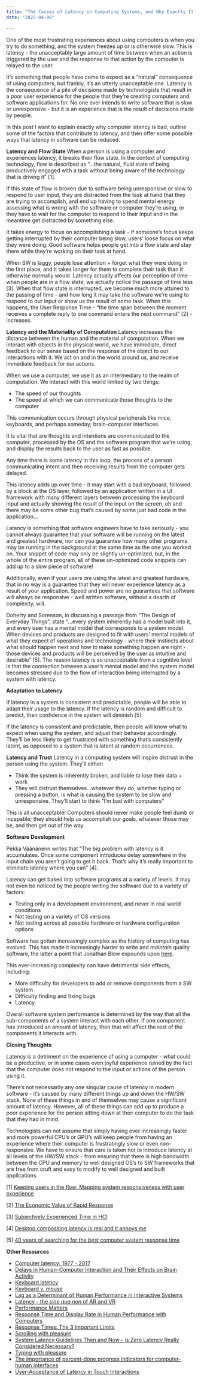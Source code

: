 ```yaml
---
title: "The Causes of Latency in Computing Systems, and Why Exactly It Frustrates Us"
date: "2022-04-06"

---
```




One of the most frustrating experiences about using computers is when you try to do something, and the system freezes up or is otherwise slow. This is latency - the unacceptably large amount of time between when an action is triggered by the user and the response to that action by the computer is relayed to the user. 

It’s something that people have come to expect as a “natural” consequence of using computers, but frankly, it’s an utterly unacceptable one. Latency is the consequence of a pile of decisions made by technologists that result in a poor user experience for the people that they’re creating computers and software applications for. No one ever intends to write software that is slow or unresponsive - but it is an experience that is the result of decisions made by people. 

In this post I want to explain exactly why computer latency is bad, outline some of the factors that contribute to latency, and then offer some possible ways that latency in software can be reduced. 



**Latency and Flow State**
When a person is using a computer and experiences latency, it breaks their flow state. In the context of computing technology, flow is described as “…the natural, fluid state of being productively engaged with a task without being aware of the technology that is driving it” [1]. 

If this state of flow is broken due to software being unresponsive or slow to respond to user input, they are distracted from the task at hand that they are trying to accomplish, and end up having to spend mental energy assessing what is wrong with the software or computer they’re using, or they have to wait for the computer to respond to their input and in the meantime get distracted by something else. 

It takes energy to focus on accomplishing a task - if someone’s focus keeps getting interrupted by their computer being slow, users’ loose focus on what they were doing. Good software helps people get into a flow state and stay there while they’re working on their task at hand. 

When SW is laggy, people lose attention + forget what they were doing in the first place, and it takes longer for them to complete their task than it otherwise normally would. Latency actually affects our perception of time - when people are in a flow state, we actually notice the passage of time less [3]. When that flow state is interrupted, we become much more attuned to the passing of time - and how long it may take the software we’re using to respond to our input or show us the result of some task. When this happens, the User Response Time - “the time span between the moment receives a complete reply to one command enters the next command” [2] - increases. 




**Latency and the Materiality of Computation**
Latency increases the distance between the human and the material of computation. When we interact with objects in the physical world, we have immediate, direct feedback to our sense based on the response of the object to our interactions with it. We act on and in the world around us, and receive immediate feedback for our actions. 

When we use a computer, we use it as an intermediary to the realm of computation. We interact with this world limited by two things: 

* The speed of our thoughts
*  The speed at which we can communicate those thoughts to the computer

This communication occurs through physical peripherals like mice, keyboards, and perhaps someday; brain-computer interfaces. 

It is vital that are thoughts and intentions are communicated to the computer, processed by the OS and the software program that we’re using, and display the results back to the user as fast as possible. 

Any time there is some latency in this loop, the process of a person communicating intent and then receiving results from the computer gets delayed.

This latency adds up over time - it may start with a bad keyboard, followed by a block at the OS layer, followed by an application written in a UI framework with many different layers between processing the keyboard input and actually showing the result of the input on the screen, oh and there may be some other bug that’s caused by some just bad code in the application…

Latency is something that software engineers have to take seriously - you cannot always guarantee that your software will be running on the latest and greatest hardware, nor can you guarantee how many other programs may be running in the background at the same time as the one you worked on. Your snippet of code may only be slightly un-optimized, but, in the whole of the entire program, all of these un-optimized code snippets can add up to a slow piece of software!

Additionally, even if your users *are* using the latest and greatest hardware, that in no way is a guarantee that they will never experience latency as a result of your application. Speed and power are no guarantees that software will always be responsive - well written software, without a dearth of complexity, will. 

Doherty and Sorenson, in discussing a passage from “The Design of Everyday Things”, state “…every system inherently has a model built into it, and every user has a mental model that corresponds to a system model. When devices and products are designed to fit with users’ mental models of what they expect of operations and technology - where their instincts about what should happen next and how to make something happen are right - those devices and products will be perceived by the user as intuitive and desirable” [5]. The reason latency is so unacceptable from a cognitive level is that the connection between a user’s mental model and the system model becomes stressed due to the flow of interaction being interrupted by a system with latency. 




**Adaptation to Latency**

If latency in a system is consistent and predictable, people will be able to adapt their usage to the latency. If the latency is random and difficult to predict, their confidence in the system will diminish [5].

If the latency is consistent and predictable, then people will know what to expect when using the system, and adjust their behavior accordingly. They’ll be less likely to get frustrated with something that’s consistently latent, as opposed to a system that is latent at random occurrences. 




**Latency and Trust**
Latency in a computing system will inspire distrust in the person using the system. They’ll either:

* Think the system is inherently broken, and liable to lose their data + work 
* They will distrust themselves…whatever they do, whether typing or pressing a button, is what is causing the system to be slow and unresponsive. They’ll start to think “I’m bad with computers”

This is all unacceptable! Computers should never make people feel dumb or incapable; they should help us accomplish our goals, whatever those may be, and then get out of the way. 




**Software Development**

Pekka Väänänenn writes that “The big problem with latency is it accumulates. Once some component introduces delay somewhere in the input chain you aren’t going to get it back. That’s why it’s really important to eliminate latency where you can” [4].

Latency can get baked into software programs at a variety of levels. It may not even be noticed by the people writing the software due to a variety of factors:

* Testing only in a development environment, and never 
in real world conditions
* Not testing on a variety of OS versions
* Not testing across all possible hardware or hardware configuration options

Software has gotten increasingly complex as the history of computing has evolved. This has made it increasingly harder to write and *maintain* quality software, the latter a point that Jonathan Blow expounds upon [here](https://www.youtube.com/watch?v=ZSRHeXYDLko).

This ever-increasing complexity can have detrimental side effects, including: 

* More difficulty for developers to add or remove components from a SW system
* Difficulty finding and fixing bugs
* Latency 

Overall software system performance is determined by the way that all the sub-components of a system interact with each other. If one component has introduced an amount of latency, then that will affect the rest of the components it interacts with.



**Closing Thoughts**

Latency is a detriment on the experience of using a computer - what could be a productive, or in some cases even joyful experience ruined by the fact that the computer does not respond to the input or actions of the person using it. 

There’s not necessarily any one singular cause of latency in modern software - it’s caused by many different things up and down the HW/SW stack. None of these things in and of themselves may cause a significant amount of latency. However, all of these things can add up to produce a poor experience for the person sitting down at their computer to do the task that they had in mind. 

Technologists can not assume that simply having ever increasingly faster and more powerful CPU’s or GPU’s will keep people from having an experience where their computer is frustratingly slow or even non-responsive. We have to ensure that care is taken not to introduce latency at all levels of the HW/SW stack - from ensuring that there is high bandwidth between the CPU and memory to well designed OS’s to SW frameworks that are free from cruft and easy to modify to well designed and built applications. 




[1] [Keeping users in the flow: Mapping system responsiveness with user experience](https://nickarner.com/cited_papers/keeping-users-in-the-flow-mapping-system-responsiveness-with-user-experience.pdf) 

[2] [The Economic Value of Rapid Response](https://jlelliotton.blogspot.com/p/the-economic-value-of-rapid-response.html)

[3] [Subjectively Experienced Time in HCI](https://nickarner.com/cited_papers/Subjectively_Experienced_Time_in_HCI.pdf)

[4] [Desktop compositing latency is real and it annoys me](http://www.lofibucket.com/articles/dwm_latency.html)

[5] [40 years of searching for the *best* computer system response time](https://nickarner.com/cited_papers/Experience_of_time_in_HCI.pdf)



**Other Resources**

* [Computer latency: 1977 - 2017](https://danluu.com/input-lag/)
* [Delays in Human-Computer Interaction and Their Effects on Brain Activity](https://nickarner.com/cited_papers/Delays_in_Human-Computer_Interaction_and_Their_Effects_on_Brain_Activity.pdf)
* [Keyboard latency](https://danluu.com/keyboard-latency/)
* [Keyboard v. mouse](https://danluu.com/keyboard-v-mouse/)
* [Lag as a Determinant of Human Performance in Interactive Systems](https://nickarner.com/cited_papers/Lag_as_a_determinant_of_human_performance_in_inter.pdf)
* [Latency - the *sine qua non* of AR and VR](https://perma.cc/J29Q-KEQ8)
* [Performance Matters](https://www.hillelwayne.com/post/performance-matters/)
* [Response Time and Display Rate in Human Performance with Computers](https://nickarner.com/cited_papers/Response_Time%20and_Display_Rate_in_Human_Performance_with_Computers.pdf)
* [Response Times: The 3 Important Limits](https://www.nngroup.com/articles/response-times-3-important-limits/)
* [Scrolling with pleasure](https://pavelfatin.com/scrolling-with-pleasure/)
* [System Latency Guidelines Then and Now - is Zero Latency Really Considered Necessary?](https://nickarner.com/cited_papers/System_Latency_Guidelines_Then_and_Now_is_Zero_Latency_Really_Considered_Necessary.pdf)
* [Typing with pleasure](https://pavelfatin.com/typing-with-pleasure/)
* [The importance of percent-done progress indicators for computer-human interfaces](https://nickarner.com/cited_papers/The_importance_of_percent-done_progress_indicators_for_computer-human_interfaces.pdf)
* [User-Acceptance of Latency in Touch Interactions](https://link.springer.com/chapter/10.1007/978-3-319-20681-3_13#:~:text=Our%20results%20show%20acceptable%20latency,be%20fulfilled%20for%20drawing%20conclusions)
